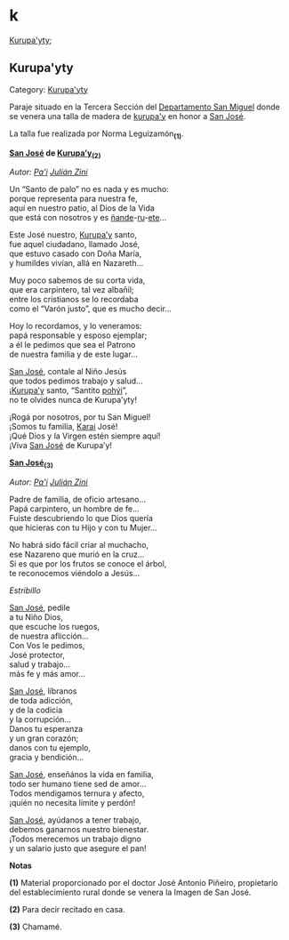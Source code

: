 # k

[Kurupa'yty](#Kurupa'yty);

## Kurupa'yty

Category: [Kurupa'yty](http://descubrircorrientes.com.ar/2012/index.php/2676-toponimia/j-k-l-m-n-n/kurupayty)

Paraje situado en la Tercera Sección del [Departamento San Miguel](http://descubrircorrientes.com.ar/2012/index.php/2676-toponimia/j-k-l-m-n-n/index.php?option=com_content&view=category&id=1933&Itemid=500) donde se venera una talla de madera de [kurupa'y](http://descubrircorrientes.com.ar/2012/index.php/2676-toponimia/j-k-l-m-n-n/index.php?option=com_content&view=category&id=608&Itemid=506) en honor a [San José](http://descubrircorrientes.com.ar/2012/index.php/2676-toponimia/j-k-l-m-n-n/index.php?option=com_content&view=category&id=2088&Itemid=519).

La talla fue realizada por Norma Leguizamón<sub><strong>(1)</strong></sub>.

**[San José](http://descubrircorrientes.com.ar/2012/index.php/2676-toponimia/j-k-l-m-n-n/index.php?option=com_content&view=category&id=2088&Itemid=519) de [Kurupa’y](http://descubrircorrientes.com.ar/2012/index.php/2676-toponimia/j-k-l-m-n-n/index.php?option=com_content&view=category&id=608&Itemid=506)<sub><span>(2)</span></sub>**

_Autor: [Pa'i](http://descubrircorrientes.com.ar/2012/index.php/2676-toponimia/j-k-l-m-n-n/index.php?option=com_content&view=category&id=1424&Itemid=506) [Julián Zini](http://descubrircorrientes.com.ar/2012/index.php/2676-toponimia/j-k-l-m-n-n/index.php?option=com_content&view=category&id=2677&Itemid=519)_

Un “Santo de palo” no es nada y es mucho:  
porque representa para nuestra fe,  
aquí en nuestro patio, al Dios de la Vida  
que está con nosotros y es [ñande](http://descubrircorrientes.com.ar/2012/index.php/2676-toponimia/j-k-l-m-n-n/index.php?option=com_content&view=category&id=1129&Itemid=506)\-[ru](http://descubrircorrientes.com.ar/2012/index.php/2676-toponimia/j-k-l-m-n-n/index.php?option=com_content&view=category&id=1425&Itemid=506)\-[ete](http://descubrircorrientes.com.ar/2012/index.php/2676-toponimia/j-k-l-m-n-n/index.php?option=com_content&view=category&id=602&Itemid=506)...

Este José nuestro, [Kurupa’y](http://descubrircorrientes.com.ar/2012/index.php/2676-toponimia/j-k-l-m-n-n/index.php?option=com_content&view=category&id=608&Itemid=506) santo,  
fue aquel ciudadano, llamado José,  
que estuvo casado con Doña María,  
y humildes vivían, allá en Nazareth...

Muy poco sabemos de su corta vida,  
que era carpintero, tal vez albañil;  
entre los cristianos se lo recordaba  
como el “Varón justo”, que es mucho decir...

Hoy lo recordamos, y lo veneramos:  
papá responsable y esposo ejemplar;  
a él le pedimos que sea el Patrono  
de nuestra familia y de este lugar...

[San José](http://descubrircorrientes.com.ar/2012/index.php/2676-toponimia/j-k-l-m-n-n/index.php?option=com_content&view=category&id=2088&Itemid=519), contale al Niño Jesús  
que todos pedimos trabajo y salud...  
¡[Kurupa’y](http://descubrircorrientes.com.ar/2012/index.php/2676-toponimia/j-k-l-m-n-n/index.php?option=com_content&view=category&id=608&Itemid=506) santo, “Santito [pohýi](http://descubrircorrientes.com.ar/2012/index.php/2676-toponimia/j-k-l-m-n-n/index.php?option=com_content&view=category&id=1424&Itemid=506)”,  
no te olvides nunca de Kurupa’yty!

¡Rogá por nosotros, por tu San Miguel!  
¡Somos tu familia, [Karai](http://descubrircorrientes.com.ar/2012/index.php/2676-toponimia/j-k-l-m-n-n/index.php?option=com_content&view=category&id=608&Itemid=506) José!  
¡Qué Dios y la Virgen estén siempre aquí!  
¡Viva [San José](http://descubrircorrientes.com.ar/2012/index.php/2676-toponimia/j-k-l-m-n-n/index.php?option=com_content&view=category&id=2088&Itemid=519) de Kurupa’y!

**[San José](http://descubrircorrientes.com.ar/2012/index.php/2676-toponimia/j-k-l-m-n-n/index.php?option=com_content&view=category&id=2088&Itemid=519)<sub><span>(3)</span></sub>**

_Autor: [Pa'i](http://descubrircorrientes.com.ar/2012/index.php/2676-toponimia/j-k-l-m-n-n/index.php?option=com_content&view=category&id=1424&Itemid=506) [Julián Zini](http://descubrircorrientes.com.ar/2012/index.php/2676-toponimia/j-k-l-m-n-n/index.php?option=com_content&view=category&id=2677&Itemid=519)_

Padre de familia, de oficio artesano...  
Papá carpintero, un hombre de fe...  
Fuiste descubriendo lo que Dios quería  
que hicieras con tu Hijo y con tu Mujer...

No habrá sido fácil criar al muchacho,  
ese Nazareno que murió en la cruz...  
Si es que por los frutos se conoce el árbol,  
te reconocemos viéndolo a Jesús...

_Estribillo_

[San José](http://descubrircorrientes.com.ar/2012/index.php/2676-toponimia/j-k-l-m-n-n/index.php?option=com_content&view=category&id=2088&Itemid=519), pedile  
a tu Niño Dios,  
que escuche los ruegos,  
de nuestra aflicción...  
Con Vos le pedimos,  
José protector,  
salud y trabajo...  
más fe y más amor...

[San José](http://descubrircorrientes.com.ar/2012/index.php/2676-toponimia/j-k-l-m-n-n/index.php?option=com_content&view=category&id=2088&Itemid=519), líbranos  
de toda adicción,  
y de la codicia  
y la corrupción...  
Danos tu esperanza  
y un gran corazón;  
danos con tu ejemplo,  
gracia y bendición...

[San José](http://descubrircorrientes.com.ar/2012/index.php/2676-toponimia/j-k-l-m-n-n/index.php?option=com_content&view=category&id=2088&Itemid=519), enseñános la vida en familia,  
todo ser humano tiene sed de amor...  
Todos mendigamos ternura y afecto,  
¡quién no necesita límite y perdón!

[San José](http://descubrircorrientes.com.ar/2012/index.php/2676-toponimia/j-k-l-m-n-n/index.php?option=com_content&view=category&id=2088&Itemid=519), ayúdanos a tener trabajo,  
debemos ganarnos nuestro bienestar.  
¡Todos merecemos un trabajo digno  
y un salario justo que asegure el pan!

**Notas**

**(1)** Material proporcionado por el doctor José Antonio Piñeiro, propietario del establecimiento rural donde se venera la Imagen de San José.

**(2)** Para decir recitado en casa.

**(3)** Chamamé.